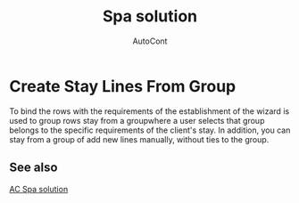﻿---
    title: "Spa solution"
    author: AutoCont
    ms.date: 04/30/2018
    ms.topic: article
    ms.prod: dynamics-nav-2017
    ms.contentlocale: en
    ms.lasthandoff: 04/30/2018
---

# Create Stay Lines From Group

To bind the rows with the requirements of the establishment of the wizard is used to group rows stay from a groupwhere a user selects that group belongs to the specific requirements of the client's stay. 
In addition, you can stay from a group of add new lines manually, without ties to the group. 



## <a name="see-also"></a>See also
[AC Spa solution](ac-spa-solution.md)